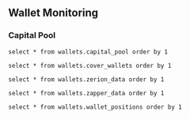 ## Wallet Monitoring

### Capital Pool

```capital_pool
select * from wallets.capital_pool order by 1
```

<DataTable data={capital_pool}>
  <Column id=block_date title="Date"/>
  <Column id=avg_eth_usd_price title="ETH/USD price" />
  <Column id=avg_capital_pool_eth_total title="ETH total" />
  <Column id=avg_capital_pool_usd_total title="USD total" />
</DataTable>


```cover_wallets
select * from wallets.cover_wallets order by 1
```

```zerion_data
select * from wallets.zerion_data order by 1
```

```zapper_data
select * from wallets.zapper_data order by 1
```

```wallet_positions
select * from wallets.wallet_positions order by 1
```
